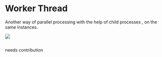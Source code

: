 # Worker Thread
Another way of parallel processing with the help of  child processes , on the same instances.


![](https://miro.medium.com/v2/resize:fit:720/format:webp/1*qsSnKuW026FXqANJxD8PIw.jpeg)

```
```

needs contribution

